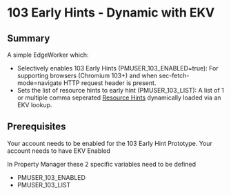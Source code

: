 # 103 Early Hints - Dynamic with EKV

## Summary
A simple EdgeWorker which:
- Selectively enables 103 Early Hints (PMUSER_103_ENABLED=true): For supporting browsers (Chromium 103+) and when sec-fetch-mode=navigate HTTP request header is present.
- Sets the list of resource hints to early hint (PMUSER_103_LIST): A list of 1 or multiple comma seperated [Resource Hints](https://www.w3.org/TR/resource-hints/) dynamically loaded via an EKV lookup.

## Prerequisites
Your account needs to be enabled for the 103 Early Hint Prototype.
Your account needs to have EKV Enabled

In Property Manager these 2 specific variables need to be defined

- PMUSER_103_ENABLED
- PMUSER_103_LIST
